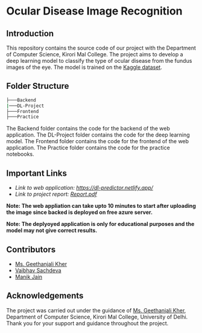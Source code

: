 # Ocular Disease Image Recognition

## Introduction
This repository contains the source code of our project with the Department of Computer Science, Kirori Mal College. The project aims to develop a deep learning model to classify the type of ocular disease from the fundus images of the eye. The model is trained on the [Kaggle dataset](https://www.kaggle.com/datasets/andrewmvd/ocular-disease-recognition-odir5k?resource=download&select=full_df.csv).

## Folder Structure
```bash
├───Backend
|───DL-Project
├───Frontend
├───Practice
```
The Backend folder contains the code for the backend of the web application. The DL-Project folder contains the code for the deep learning model. The Frontend folder contains the code for the frontend of the web application. The Practice folder contains the code for the practice notebooks.

## Important Links

- *Link to web application: https://dl-predictor.netlify.app/*
- *Link to project report: [Report.pdf](https://drive.google.com/file/d/1_c36Yl5Lic0ONRHE2IFb-GwraXQPKNnP/view?usp=sharing)*

**Note: The web appliation can take upto 10 minutes to start after uploading the image since backed is deployed on free azure server.**

**Note: The deplyoyed application is only for educational purposes and the model may not give correct results.**

## Contributors
- [Ms. Geethanjali Kher](https://github.com/GeethanjaliKher)
- [Vaibhav Sachdeva](https://github.com/sachdevavaibhav)
- [Manik Jain](https://github.com/codingmanik)

## Acknowledgements
The project was carried out under the guidance of [Ms. Geethanjali Kher](https://github.com/GeethanjaliKher), Department of Computer Science, Kirori Mal College, University of Delhi.
Thank you for your support and guidance throughout the project.

